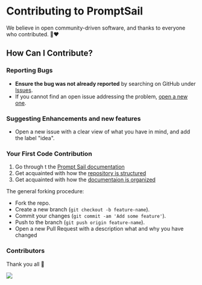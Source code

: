 # Contributing to PromptSail

We believe in open community-driven software, and thanks to everyone who contributed. 🙏❤️



## How Can I Contribute?

### Reporting Bugs

- **Ensure the bug was not already reported** by searching on GitHub under [Issues](https://github.com/PromptSail/prompt_sail/issues).
- If you cannot find an open issue addressing the problem, [open a new one](https://github.com/PromptSail/prompt_sail/issues/new).

### Suggesting Enhancements and new features

- Open a new issue with a clear view of what you have in mind, and add the label "idea".

### Your First Code Contribution

1. Go through t the [Prompt Sail documentation](https://promptsail.github.io/prompt_sail/docs/introduction/)
2. Get acquainted with how the [repository is structured](https://promptsail.github.io/prompt_sail/docs/repository-structure/)
3. Get acquainted with how the [documentaion is organized](https://promptsail.github.io/prompt_sail/docs/how-to-write-documentation/)
  

The general forking procedure: 

- Fork the repo.
- Create a new branch (`git checkout -b feature-name`).
- Commit your changes (`git commit -am 'Add some feature'`).
- Push to the branch (`git push origin feature-name`).
- Open a new Pull Request with a description what and why you have changed

### Contributors

Thank you all 🙏

<a href="https://github.com/PromptSail/prompt_sail/graphs/contributors">
  <img src="https://contrib.rocks/image?repo=PromptSail/prompt_sail" />
</a>


